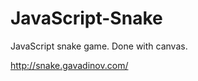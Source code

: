JavaScript-Snake
================

JavaScript snake game. Done with canvas.

http://snake.gavadinov.com/
